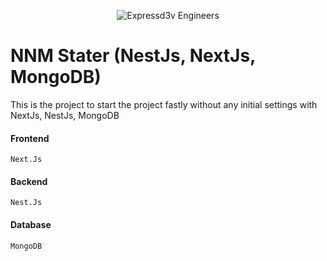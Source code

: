 <p align="center">
    <img src="https://avatars.githubusercontent.com/u/82177795?s=200&v=4" alt="Expressd3v Engineers">
</p>

# NNM Stater (NestJs, NextJs, MongoDB)

This is the project to start the project fastly without any initial settings with NextJs, NestJs, MongoDB

#### Frontend
``Next.Js``

#### Backend
`` Nest.Js ``

#### Database
`` MongoDB ``